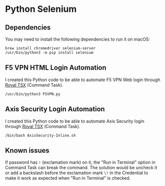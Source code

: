 # Python Selenium

## Dependencies

You may need to install the following dependencies to run it on macOS:

```
brew install chromedriver selenium-server
/usr/bin/python3 -m pip install selenium
```

## F5 VPN HTML Login Automation

I created this Python code to be able to automate F5 VPN Web login through [Royal TSX](https://www.royalapps.com/ts/mac/features) (Command Task).

```
/usr/bin/python3 F5VPN.py
```

## Axis Security Login Automation

I created this Python code to be able to automate Axis Security login through [Royal TSX](https://www.royalapps.com/ts/mac/features) (Command Task).

```
/bin/bash AxisSecurity-Inline.sh
```

## Known issues

If password has ``!`` (exclamation mark) on it, the "Run in Terminal" option in Command Task can break the command. The solution would be uncheck it or add a backslash before the exclamation mark ``\!`` in the Credential to make it work as expected when "Run in Terminal" is checked.
